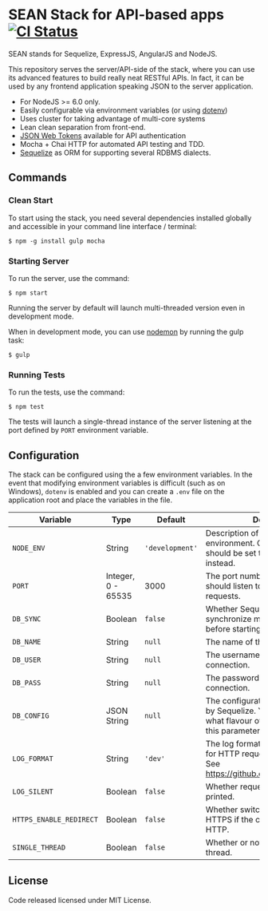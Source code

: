 # SEAN Stack for API-based apps [![CI Status](https://travis-ci.org/sean-js/sean-api.svg?branch=master)](https://travis-ci.org/sean-js/sean-api)

SEAN stands for Sequelize, ExpressJS, AngularJS and NodeJS.

This repository serves the server/API-side of the stack, where you can use its advanced features to build really neat RESTful APIs. In fact, it can be used by any frontend application speaking JSON to the server application.

- For NodeJS >= 6.0 only.
- Easily configurable via environment variables (or using [dotenv](https://github.com/motdotla/dotenv))
- Uses cluster for taking advantage of multi-core systems
- Lean clean separation from front-end.
- [JSON Web Tokens](https://jwt.io/) available for API authentication
- Mocha + Chai HTTP for automated API testing and TDD.
- [Sequelize](http://sequelizejs.com/) as ORM for supporting several RDBMS dialects.

## Commands

### Clean Start

To start using the stack, you need several dependencies installed globally and accessible in your command line  interface / terminal:

    $ npm -g install gulp mocha

### Starting Server

To run the server, use the command:

    $ npm start

Running the server by default will launch multi-threaded version even in development mode.

When in development mode, you can use [nodemon](https://github.com/remy/nodemon) by running the gulp task:

    $ gulp

### Running Tests

To run the tests, use the command:

    $ npm test

The tests will launch a single-thread instance of the server listening at the port defined by `PORT` environment variable.

## Configuration

The stack can be configured using the a few environment variables. In the event that modifying environment variables is difficult (such as on Windows), `dotenv` is enabled and you can create a `.env` file on the application root and place the variables in the file.

| Variable | Type | Default | Description |
| --- | --- | --- | --- |
| `NODE_ENV` | String | `'development'` | Description of the current runtime environment. On production, it should be set to `'production'` instead. |
| `PORT` | Integer, 0 - 65535 | 3000 | The port number that the web server should listen to for incoming requests. |
| `DB_SYNC` | Boolean | `false` | Whether Sequelize should synchronize models to database before starting the application. |
| `DB_NAME` | String | `null` | The name of the database. |
| `DB_USER` | String | `null` | The username for the database connection. |
| `DB_PASS` | String | `null` | The password for the database connection. |
| `DB_CONFIG` | JSON String | `null` | The configuration object accepted by Sequelize. You can configure what flavour of database to use in this parameter. |
| `LOG_FORMAT` | String | `'dev'` | The log format to print using Morgan for HTTP requests and responses. See https://github.com/expressjs/morgan |
| `LOG_SILENT` | Boolean | `false` | Whether request logs should be printed. |
| `HTTPS_ENABLE_REDIRECT` | Boolean | `false` | Whether switch the protocol for HTTPS if the current traffic is on HTTP.
| `SINGLE_THREAD` | Boolean | `false` | Whether or not to use a single thread. |

## License
Code released licensed under MIT License.
